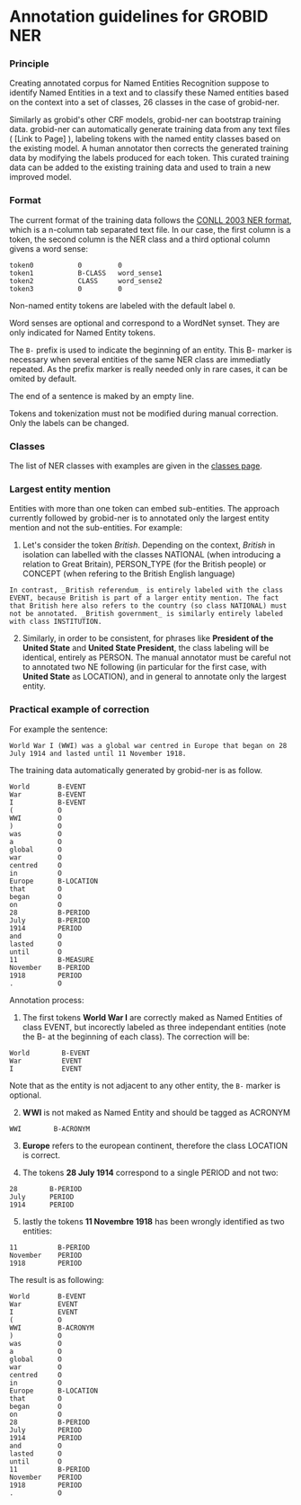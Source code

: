 # Annotation guidelines for GROBID NER

### Principle

Creating annotated corpus for Named Entities Recognition suppose to identify Named Entities in a text and to classify these Named entities based on the context into a set of classes, 26 classes in the case of grobid-ner.

Similarly as grobid's other CRF models, grobid-ner can bootstrap training data. grobid-ner can automatically generate training data from any text files ( [Link to Page] ), labeling tokens with the named entity classes based on the existing model. A human annotator then corrects the generated training data by modifying the labels produced for each token. This curated training data can be added to the existing training data and used to train a new improved model. 

### Format 

The current format of the training data follows the [CONLL 2003 NER format](http://www.cnts.ua.ac.be/conll2003/ner/), which is a n-column tab separated text file.
In our case, the first column is a token, the second column is the NER class and a third optional column givens a word sense:

```
token0           0         0
token1           B-CLASS   word_sense1
token2           CLASS     word_sense2
token3           0         0
```

Non-named entity tokens are labeled with the default label ```0```. 

Word senses are optional and correspond to a WordNet synset. They are only indicated for Named Entity tokens. 

The `B-` prefix is used to indicate the beginning of an entity. This B- marker is necessary when several entities of the same NER class are immediatly repeated. As the prefix marker is really needed only in rare cases, it can be omited by default.  

The end of a sentence is maked by an empty line. 

Tokens and tokenization must not be modified during manual correction. Only the labels can be changed. 

### Classes

The list of NER classes with examples are given in the [classes page](class-and-senses.md). 
    
### Largest entity mention

Entities with more than one token can embed sub-entities. The approach currently followed by grobid-ner is to annotated only the largest entity mention and not the sub-entities. For example: 

  1. Let's consider the token _British_. Depending on the context, _British_ in isolation can labelled with the classes NATIONAL (when introducing a relation to Great Britain), PERSON_TYPE (for the British people) or CONCEPT (when refering to the British English language)
    
    In contrast, _British referendum_ is entirely labeled with the class EVENT, because British is part of a larger entity mention. The fact that British here also refers to the country (so class NATIONAL) must not be annotated. _British government_ is similarly entirely labeled with class INSTITUTION.

  2. Similarly, in order to be consistent, for phrases like __President of the United State__ and __United State President__, the class labeling will be identical, entirely as PERSON. The manual annotator must be careful not to annotated two NE following (in particular for the first case, with __United State__ as LOCATION), and in general to annotate only the largest entity.  
        


### Practical example of correction

For example the sentence: 

```
World War I (WWI) was a global war centred in Europe that began on 28 July 1914 and lasted until 11 November 1918. 
```

The training data automatically generated by grobid-ner is as follow.  

```
World       B-EVENT
War         B-EVENT
I           B-EVENT
(           O
WWI         O
)           O
was         O
a           O
global      O
war         O
centred     O
in          O
Europe      B-LOCATION
that        O
began       O
on          O
28          B-PERIOD
July        B-PERIOD
1914        PERIOD
and         O
lasted      O
until       O
11          B-MEASURE
November    B-PERIOD
1918        PERIOD
.           O
```    
    
Annotation process: 

1. The first tokens __World War I__ are correctly maked as Named Entities of class EVENT, but incorectly labeled as three independant entities (note the B- at the beginning of each class). The correction will be: 
        
```
World        B-EVENT
War          EVENT
I            EVENT
```

Note that as the entity is not adjacent to any other entity, the ```B-``` marker is optional. 

2. __WWI__ is not maked as Named Entity and should be tagged as ACRONYM

```
WWI        B-ACRONYM
```

3. __Europe__ refers to the european continent, therefore the class LOCATION is correct. 

4. The tokens __28 July 1914__ correspond to a single PERIOD and not two:

```
28        B-PERIOD
July      PERIOD
1914      PERIOD
```

5. lastly the tokens __11 Novembre 1918__ has been wrongly identified as two entities: 
  
```
11          B-PERIOD
November    PERIOD
1918        PERIOD
```

The result is as following: 

```
World       B-EVENT
War         EVENT
I           EVENT
(           O
WWI         B-ACRONYM
)           O
was         O
a           O
global      O
war         O
centred     O
in          O
Europe      B-LOCATION
that        O
began       O
on          O
28          B-PERIOD
July        PERIOD
1914        PERIOD
and         O
lasted      O
until       O
11          B-PERIOD
November    PERIOD
1918        PERIOD
.           O
```    
    

